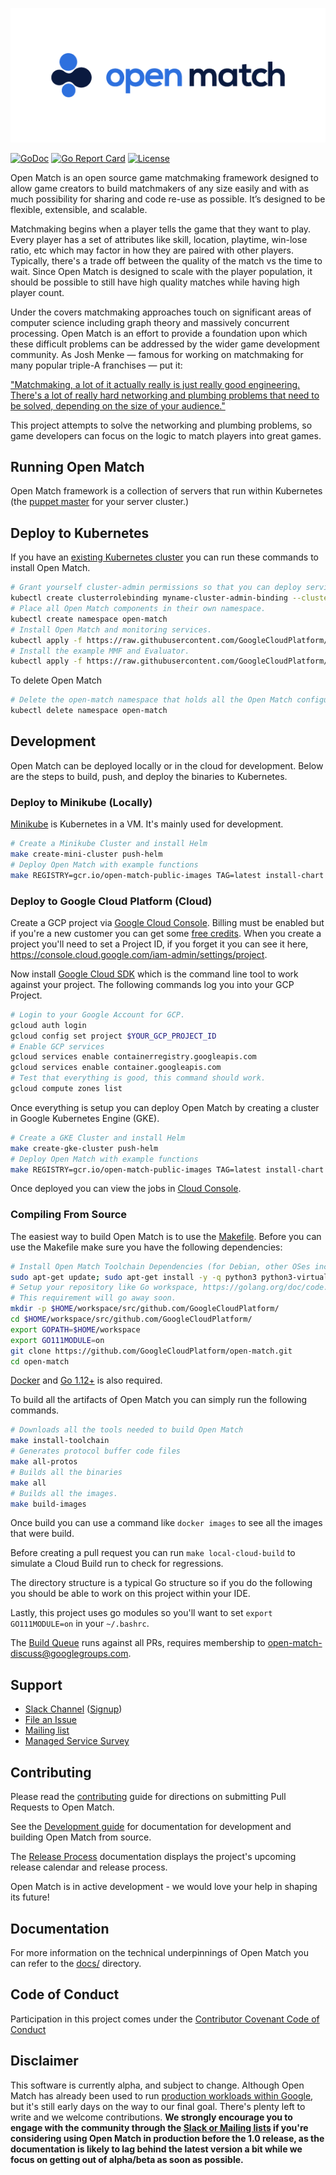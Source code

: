 ![Open Match](site/assets/omlogo.png)

[![GoDoc](https://godoc.org/github.com/GoogleCloudPlatform/open-match?status.svg)](https://godoc.org/github.com/GoogleCloudPlatform/open-match)
[![Go Report Card](https://goreportcard.com/badge/github.com/GoogleCloudPlatform/open-match)](https://goreportcard.com/report/github.com/GoogleCloudPlatform/open-match)
[![License](https://img.shields.io/badge/License-Apache%202.0-blue.svg)](https://github.com/GoogleCloudPlatform/open-match/blob/master/LICENSE)

Open Match is an open source game matchmaking framework designed to allow game creators to build matchmakers of any size easily and with as much possibility for sharing and code re-use as possible. It’s designed to be flexible, extensible, and scalable.

Matchmaking begins when a player tells the game that they want to play. Every player has a set of attributes like skill, location, playtime, win-lose ratio, etc which may factor in how they are paired with other players. Typically, there's a trade off between the quality of the match vs the time to wait. Since Open Match is designed to scale with the player population, it should be possible to still have high quality matches while having high player count.

Under the covers matchmaking approaches touch on significant areas of computer science including graph theory and massively concurrent processing. Open Match is an effort to provide a foundation upon which these difficult problems can be addressed by the wider game development community. As Josh Menke &mdash; famous for working on matchmaking for many popular triple-A franchises &mdash; put it:

["Matchmaking, a lot of it actually really is just really good engineering. There's a lot of really hard networking and plumbing problems that need to be solved, depending on the size of your audience."](https://youtu.be/-pglxege-gU?t=830)

This project attempts to solve the networking and plumbing problems, so game developers can focus on the logic to match players into great games.

## Running Open Match
Open Match framework is a collection of servers that run within Kubernetes (the [puppet master](https://en.wikipedia.org/wiki/Puppet_Master_(gaming)) for your server cluster.)


## Deploy to Kubernetes

If you have an [existing Kubernetes cluster](https://cloud.google.com/kubernetes-engine/docs/how-to/creating-a-cluster) you can run these commands to install Open Match.

```bash
# Grant yourself cluster-admin permissions so that you can deploy service accounts.
kubectl create clusterrolebinding myname-cluster-admin-binding --clusterrole=cluster-admin --user=$(YOUR_KUBERNETES_USER_NAME)
# Place all Open Match components in their own namespace.
kubectl create namespace open-match
# Install Open Match and monitoring services.
kubectl apply -f https://raw.githubusercontent.com/GoogleCloudPlatform/open-match/master/install/yaml/install.yaml --namespace open-match
# Install the example MMF and Evaluator.
kubectl apply -f https://raw.githubusercontent.com/GoogleCloudPlatform/open-match/master/install/yaml/install-example.yaml --namespace open-match
```

To delete Open Match

```bash
# Delete the open-match namespace that holds all the Open Match configuration.
kubectl delete namespace open-match
```

## Development
Open Match can be deployed locally or in the cloud for development. Below are the steps to build, push, and deploy the binaries to Kubernetes.

### Deploy to Minikube (Locally)
[Minikube](https://kubernetes.io/docs/setup/minikube/) is Kubernetes in a VM. It's mainly used for development.

```bash
# Create a Minikube Cluster and install Helm
make create-mini-cluster push-helm
# Deploy Open Match with example functions
make REGISTRY=gcr.io/open-match-public-images TAG=latest install-chart install-example-chart
```

### Deploy to Google Cloud Platform (Cloud)

Create a GCP project via [Google Cloud Console](https://console.cloud.google.com/). Billing must be enabled but if you're a new customer you can get some [free credits](https://cloud.google.com/free/). When you create a project you'll need to set a Project ID, if you forget it you can see it here, https://console.cloud.google.com/iam-admin/settings/project.

Now install [Google Cloud SDK](https://cloud.google.com/sdk/) which is the command line tool to work against your project. The following commands log you into your GCP Project.

```bash
# Login to your Google Account for GCP.
gcloud auth login
gcloud config set project $YOUR_GCP_PROJECT_ID
# Enable GCP services
gcloud services enable containerregistry.googleapis.com
gcloud services enable container.googleapis.com
# Test that everything is good, this command should work.
gcloud compute zones list
```

Once everything is setup you can deploy Open Match by creating a cluster in Google Kubernetes Engine (GKE).

```bash
# Create a GKE Cluster and install Helm
make create-gke-cluster push-helm
# Deploy Open Match with example functions
make REGISTRY=gcr.io/open-match-public-images TAG=latest install-chart install-example-chart
```

Once deployed you can view the jobs in [Cloud Console](https://console.cloud.google.com/kubernetes/workload).

### Compiling From Source

The easiest way to build Open Match is to use the [Makefile](Makefile). Before you can use the Makefile make sure you have the following dependencies:

```bash
# Install Open Match Toolchain Dependencies (for Debian, other OSes including Mac OS X have similar dependencies)
sudo apt-get update; sudo apt-get install -y -q python3 python3-virtualenv virtualenv make google-cloud-sdk git unzip tar
# Setup your repository like Go workspace, https://golang.org/doc/code.html#Workspaces
# This requirement will go away soon.
mkdir -p $HOME/workspace/src/github.com/GoogleCloudPlatform/
cd $HOME/workspace/src/github.com/GoogleCloudPlatform/
export GOPATH=$HOME/workspace
export GO111MODULE=on
git clone https://github.com/GoogleCloudPlatform/open-match.git
cd open-match
```

[Docker](https://docs.docker.com/install/) and [Go 1.12+](https://golang.org/dl/) is also required.

To build all the artifacts of Open Match you can simply run the following commands.

```bash
# Downloads all the tools needed to build Open Match
make install-toolchain
# Generates protocol buffer code files
make all-protos
# Builds all the binaries
make all
# Builds all the images.
make build-images
```

Once build you can use a command like `docker images` to see all the images that were build.

Before creating a pull request you can run `make local-cloud-build` to simulate a Cloud Build run to check for regressions.

The directory structure is a typical Go structure so if you do the following you should be able to work on this project within your IDE.

Lastly, this project uses go modules so you'll want to set `export GO111MODULE=on` in your `~/.bashrc`.

The [Build Queue](https://console.cloud.google.com/cloud-build/builds?project=open-match-build) runs against all PRs, requires membership to [open-match-discuss@googlegroups.com](https://groups.google.com/forum/#!forum/open-match-discuss).

## Support

* [Slack Channel](https://open-match.slack.com/) ([Signup](https://join.slack.com/t/open-match/shared_invite/enQtNDM1NjcxNTY4MTgzLWQzMzE1MGY5YmYyYWY3ZjE2MjNjZTdmYmQ1ZTQzMmNiNGViYmQyN2M4ZmVkMDY2YzZlOTUwMTYwMzI1Y2I2MjU))
* [File an Issue](https://github.com/GoogleCloudPlatform/open-match/issues/new)
* [Mailing list](https://groups.google.com/forum/#!forum/open-match-discuss)
* [Managed Service Survey](https://goo.gl/forms/cbrFTNCmy9rItSv72)

## Contributing

Please read the [contributing](CONTRIBUTING.md) guide for directions on submitting Pull Requests to Open Match.

See the [Development guide](docs/development.md) for documentation for development and building Open Match from source.

The [Release Process](docs/governance/release_process.md) documentation displays the project's upcoming release calendar and release process.

Open Match is in active development - we would love your help in shaping its future!

## Documentation

For more information on the technical underpinnings of Open Match you can refer to the [docs/](docs/) directory. 

## Code of Conduct

Participation in this project comes under the [Contributor Covenant Code of Conduct](code-of-conduct.md)

## Disclaimer
This software is currently alpha, and subject to change. Although Open Match has already been used to run [production workloads within Google](https://cloud.google.com/blog/topics/inside-google-cloud/no-tricks-just-treats-globally-scaling-the-halloween-multiplayer-doodle-with-open-match-on-google-cloud), but it's still early days on the way to our final goal. There's plenty left to write and we welcome contributions. **We strongly encourage you to engage with the community through the [Slack or Mailing lists](#support) if you're considering using Open Match in production before the 1.0 release, as the documentation is likely to lag behind the latest version a bit while we focus on getting out of alpha/beta as soon as possible.**
